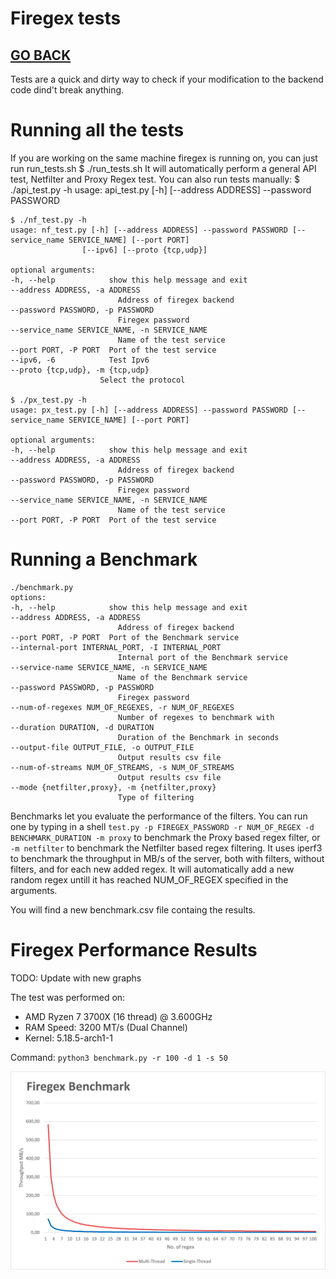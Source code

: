 # Firegex tests

## [GO BACK](../README.md)

Tests are a quick and dirty way to check if your modification to the backend code dind't break anything.

# Running all the tests
If you are working on the same machine firegex is running on, you can just run run_tests.sh
    $ ./run_tests.sh
It will automatically perform a general API test, Netfilter and Proxy Regex test. 
You can also run tests manually:
    $ ./api_test.py -h
    usage: api_test.py [-h] [--address ADDRESS] --password PASSWORD

    $ ./nf_test.py -h
    usage: nf_test.py [-h] [--address ADDRESS] --password PASSWORD [--service_name SERVICE_NAME] [--port PORT]
                    [--ipv6] [--proto {tcp,udp}]

    optional arguments:
    -h, --help            show this help message and exit
    --address ADDRESS, -a ADDRESS
                            Address of firegex backend
    --password PASSWORD, -p PASSWORD
                            Firegex password
    --service_name SERVICE_NAME, -n SERVICE_NAME
                            Name of the test service
    --port PORT, -P PORT  Port of the test service
    --ipv6, -6            Test Ipv6
    --proto {tcp,udp}, -m {tcp,udp}
                        Select the protocol

    $ ./px_test.py -h
    usage: px_test.py [-h] [--address ADDRESS] --password PASSWORD [--service_name SERVICE_NAME] [--port PORT]

    optional arguments:
    -h, --help            show this help message and exit
    --address ADDRESS, -a ADDRESS
                            Address of firegex backend
    --password PASSWORD, -p PASSWORD
                            Firegex password
    --service_name SERVICE_NAME, -n SERVICE_NAME
                            Name of the test service
    --port PORT, -P PORT  Port of the test service

# Running a Benchmark
    ./benchmark.py
    options:
    -h, --help            show this help message and exit
    --address ADDRESS, -a ADDRESS
                            Address of firegex backend
    --port PORT, -P PORT  Port of the Benchmark service
    --internal-port INTERNAL_PORT, -I INTERNAL_PORT
                            Internal port of the Benchmark service
    --service-name SERVICE_NAME, -n SERVICE_NAME
                            Name of the Benchmark service
    --password PASSWORD, -p PASSWORD
                            Firegex password
    --num-of-regexes NUM_OF_REGEXES, -r NUM_OF_REGEXES
                            Number of regexes to benchmark with
    --duration DURATION, -d DURATION
                            Duration of the Benchmark in seconds
    --output-file OUTPUT_FILE, -o OUTPUT_FILE
                            Output results csv file
    --num-of-streams NUM_OF_STREAMS, -s NUM_OF_STREAMS
                            Output results csv file
    --mode {netfilter,proxy}, -m {netfilter,proxy}
                            Type of filtering

Benchmarks let you evaluate the performance of the filters. You can run one by typing in a shell  ```test.py -p FIREGEX_PASSWORD -r NUM_OF_REGEX -d BENCHMARK_DURATION -m proxy``` to benchmark the Proxy based regex filter, or ``` -m netfilter ``` to benchmark the Netfilter based regex filtering.
It uses iperf3 to benchmark the throughput in MB/s of the server, both with filters, without filters, and for each new added regex. It will automatically add a new random regex untill it has reached NUM_OF_REGEX specified in the arguments. 

You will find a new benchmark.csv file containg the results.

# Firegex Performance Results
TODO: Update with new graphs

The test was performed on:
- AMD Ryzen 7 3700X (16 thread) @ 3.600GHz
- RAM Speed: 3200 MT/s (Dual Channel)
- Kernel: 5.18.5-arch1-1

Command: `python3 benchmark.py -r 100 -d 1 -s 50`

![Firegex Benchmark](/docs/FiregexBenchmark.png)
